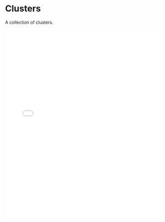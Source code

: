 # Clusters

A collection of clusters.

<iframe title="Map Map of confirmed and probable Covid-19 cases by District Health Board, May 17" aria-describedby="Highest counts: Waitematā (236), Southern (216), Waikato (188), and Auckland (178)" id="datawrapper-chart-i9hNl" src="//datawrapper.dwcdn.net/i9hNl/1/" scrolling="no" frameborder="0" style="width: 0; min-width: 100% !important;background-color:white;" height="610"></iframe><script type="text/javascript">!function(){"use strict";window.addEventListener("message",(function(a){if(void 0!==a.data["datawrapper-height"])for(var e in a.data["datawrapper-height"]){var t=document.getElementById("datawrapper-chart-"+e)||document.querySelector("iframe[src*='"+e+"']");t&&(t.style.height=a.data["datawrapper-height"][e]+"px")}}))}();
</script>
